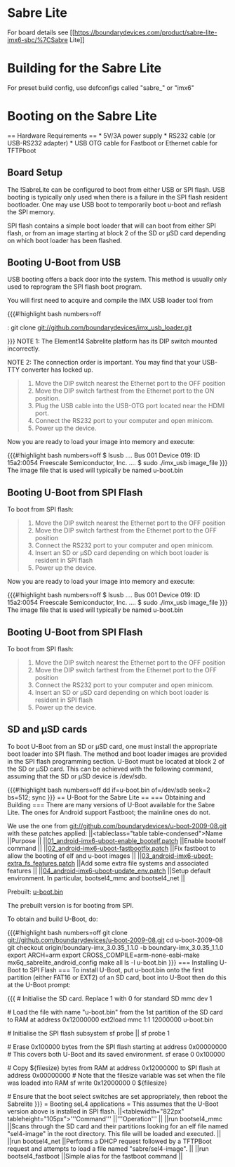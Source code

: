 # Sabre Lite


For board details see
\[\[<https://boundarydevices.com/product/sabre-lite-imx6-sbc/%7CSabre>
Lite\]\]

# Building for the Sabre Lite
 For preset build config, use defconfigs
called "sabre\_" or "imx6"

# Booting on the Sabre Lite
 == Hardware Requirements == \* 5V/3A power
supply \* RS232 cable (or USB-RS232 adapter) \* USB OTG cable for
Fastboot or Ethernet cable for TFTPboot

## Board Setup
 The !SabreLite can be configured to boot from either
USB or SPI flash. USB booting is typically only used when there is a
failure in the SPI flash resident bootloader. One may use USB boot to
temporarily boot u-boot and reflash the SPI memory.

SPI flash contains a simple boot loader that will can boot from either
SPI flash, or from an image starting at block 2 of the SD or μSD card
depending on which boot loader has been flashed.

## Booting U-Boot from USB
 USB booting offers a back door into the
system. This method is usually only used to reprogram the SPI flash boot
program.

You will first need to acquire and compile the IMX USB loader tool from

{{{\#!highlight bash numbers=off

:   git clone <git://github.com/boundarydevices/imx_usb_loader.git>

}}} NOTE 1: The Element14 Sabrelite platform has its DIP switch mounted
incorrectly.

NOTE 2: The connection order is important. You may find that your
USB-TTY converter has locked up.

> 1.  Move the DIP switch nearest the Ethernet port to the OFF position
> 2.  Move the DIP switch farthest from the Ethernet port to the
>     ON position.
> 3.  Plug the USB cable into the USB-OTG port located near the
>     HDMI port.
> 4.  Connect the RS232 port to your computer and open minicom.
> 5.  Power up the device.

Now you are ready to load your image into memory and execute:

{{{\#!highlight bash numbers=off \$ lsusb .... Bus 001 Device 019: ID
15a2:0054 Freescale Semiconductor, Inc. .... \$ sudo ./imx\_usb
image\_file }}} The image file that is used will typically be named
u-boot.bin

## Booting U-Boot from SPI Flash
 To boot from SPI flash:

> 1.  Move the DIP switch nearest the Ethernet port to the OFF position
> 2.  Move the DIP switch farthest from the Ethernet port to the OFF
>     position
> 3.  Connect the RS232 port to your computer and open minicom.
> 4.  Insert an SD or μSD card depending on which boot loader is
>     resident in SPI flash
> 5.  Power up the device.

Now you are ready to load your image into memory and execute:

{{{\#!highlight bash numbers=off \$ lsusb .... Bus 001 Device 019: ID
15a2:0054 Freescale Semiconductor, Inc. .... \$ sudo ./imx\_usb
image\_file }}} The image file that is used will typically be named
u-boot.bin

## Booting U-Boot from SPI Flash
 To boot from SPI flash:

> 1.  Move the DIP switch nearest the Ethernet port to the OFF position
> 2.  Move the DIP switch farthest from the Ethernet port to the OFF
>     position
> 3.  Connect the RS232 port to your computer and open minicom.
> 4.  Insert an SD or μSD card depending on which boot loader is
>     resident in SPI flash
> 5.  Power up the device.

## SD and μSD cards
 To boot U-Boot from an SD or μSD card, one must
install the appropriate boot loader into SPI flash. The method and boot
loader images are provided in the SPI flash programming section. U-Boot
must be located at block 2 of the SD or μSD card. This can be achieved
with the following command, assuming that the SD or μSD device is
/dev/sdb.

{{{\#!highlight bash numbers=off dd if=u-boot.bin of=/dev/sdb seek=2
bs=512; sync }}} == U-Boot for the Sabre Lite == === Obtaining and
Building === There are many versions of U-Boot available for the Sabre
Lite. The ones for Android support Fastboot; the mainline ones do not.

We use the one from
<git://github.com/boundarydevices/u-boot-2009-08.git> with these patches
applied: ||&lt;tableclass="table table-condensed"&gt;Name ||Purpose ||
||[01_android-imx6-uboot-enable_bootelf.patch](https://sel4.systems/Info/Hardware/sabreLite/01_android-imx6-uboot-enable_bootelf.patch)
||Enable bootelf command ||
||[02_android-imx6-uboot-fastbootfix.patch](https://sel4.systems/Info/Hardware/sabreLite/02_android-imx6-uboot-fastbootfix.patch)
||Fix fastboot to allow the booting of elf and u-boot images ||
||[03_android-imx6-uboot-extra_fs_features.patch](https://sel4.systems/Info/Hardware/sabreLite/03_android-imx6-uboot-extra_fs_features.patch)
||Add some extra file systems and associated features ||
||[04_android-imx6-uboot-update_env.patch](https://sel4.systems/Info/Hardware/sabreLite/04_android-imx6-uboot-update_env.patch)
||Setup default environment. In particular, bootsel4\_mmc and
bootsel4\_net ||

Prebuilt:
[u-boot.bin](https://sel4.systems/Info/Hardware/sabreLite/u-boot.bin)

The prebuilt version is for booting from SPI.

To obtain and build U-Boot, do:

{{{\#!highlight bash numbers=off git clone
<git://github.com/boundarydevices/u-boot-2009-08.git> cd u-boot-2009-08
git checkout origin/boundary-imx\_3.0.35\_1.1.0 -b
boundary-imx\_3.0.35\_1.1.0 export ARCH=arm export
CROSS\_COMPILE=arm-none-eabi-make mx6q\_sabrelite\_android\_config make
all ls -l u-boot.bin }}} === Installing U-Boot to SPI Flash === To
install U-Boot, put u-boot.bin onto the first partition (either FAT16 or
EXT2) of an SD card, boot into U-Boot then do this at the U-Boot prompt:

{{{ \# Initialise the SD card. Replace 1 with 0 for standard SD mmc dev
1

\# Load the file with name "u-boot.bin" from the 1st partition of the SD
card to RAM at address 0x12000000 ext2load mmc 1:1 12000000 u-boot.bin

\# Initialise the SPI flash subsystem sf probe || sf probe 1

\# Erase 0x100000 bytes from the SPI flash starting at address
0x00000000 \# This covers both U-Boot and its saved environment. sf
erase 0 0x100000

\# Copy \${filesize} bytes from RAM at address 0x12000000 to SPI flash
at address 0x00000000 \# Note that the filesize variable was set when
the file was loaded into RAM sf write 0x12000000 0 \${filesize}

\# Ensure that the boot select switches are set appropriately, then
reboot the Sabrelite }}} = Booting seL4 applications = This assumes that
the U-Boot version above is installed in SPI flash.
||&lt;tablewidth="822px" tableheight="105px"&gt;'''Command'''
||'''Operation''' || ||run bootsel4\_mmc ||Scans through the SD card and
their partitions looking for an elf file named "sel4-image" in the root
directory. This file will be loaded and executed. || ||run bootsel4\_net
||Performs a DHCP request followed by a TFTPBoot request and attempts to
load a file named "sabre/sel4-image". || ||run bootsel4\_fastboot
||Simple alias for the fastboot command ||
